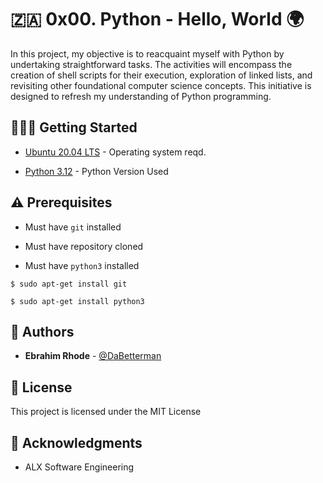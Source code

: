 # 🇿🇦 0x00. Python - Hello, World 🌍

In this project, my objective is to reacquaint myself with Python by undertaking straightforward tasks. The activities will encompass the creation of shell scripts for their execution, exploration of linked lists, and revisiting other foundational computer science concepts. This initiative is designed to refresh my understanding of Python programming.


## 🏃🏽‍♂️ Getting Started

* [Ubuntu 20.04 LTS](http://releases.ubuntu.com/20.04/) - Operating system reqd.

* [Python 3.12](https://www.python.org/downloads/release/python-3120/) - Python Version Used

## ⚠️ Prerequisites

* Must have `git` installed

* Must have repository cloned

* Must have `python3` installed

```
$ sudo apt-get install git
```

```
$ sudo apt-get install python3
```

## 📕 Authors
* **Ebrahim Rhode** - [@DaBetterman](https://github.com/DaBetterman)

## 🔬 License

This project is licensed under the MIT License



## 📣 Acknowledgments

* ALX Software Engineering